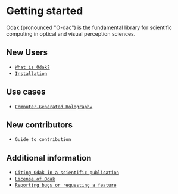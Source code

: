# Getting started
Odak (pronounced "O-dac") is the fundamental library for scientific computing in optical and visual perception sciences.

## New Users

- [`What is Odak?`](odak/beginning.md)
- [`Installation`](odak/installation.md)

## Use cases

- [`Computer-Generated Holography`](cgh.md)

## New contributors

- `Guide to contribution`

## Additional information

- [`Citing Odak in a scientific publication`](https://zenodo.org/badge/latestdoi/3987171)
- [`License of Odak`](https://github.com/kunguz/odak/blob/master/LICENSE.txt)
- [`Reporting bugs or requesting a feature`](https://github.com/kunguz/odak/issues)
